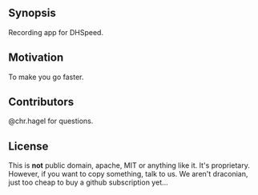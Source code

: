 ## Synopsis

Recording app for DHSpeed.

## Motivation

To make you go faster.

## Contributors

@chr.hagel for questions. 

## License

This is **not** public domain, apache, MIT or anything like it. It's proprietary. However, if you want to copy something, talk to us. We aren't draconian, just too cheap to buy a github subscription yet... 